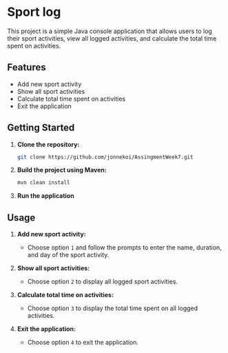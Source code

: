 # Sport log

This project is a simple Java console application that allows users to log their sport activities, view all logged activities, and calculate the total time spent on activities.

## Features

- Add new sport activity
- Show all sport activities
- Calculate total time spent on activities
- Exit the application


## Getting Started

1. **Clone the repository:**
    ```sh
    git clone https://github.com/jonnekoi/AssingmentWeek7.git
    ```

2. **Build the project using Maven:**
    ```sh
    mvn clean install
    ```

3. **Run the application**
    

## Usage

1. **Add new sport activity:**
    - Choose option `1` and follow the prompts to enter the name, duration, and day of the sport activity.

2. **Show all sport activities:**
    - Choose option `2` to display all logged sport activities.

3. **Calculate total time on activities:**
    - Choose option `3` to display the total time spent on all logged activities.

4. **Exit the application:**
    - Choose option `4` to exit the application.

